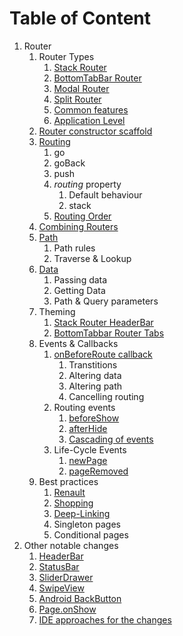 # Table of Content

1. Router
    1. Router Types
        1. [Stack Router](./StackRouter.md)
        2. [BottomTabBar Router](./BottomTabBarRouter.md)
        3. [Modal Router](./ModalRouter.md)
        4. [Split Router](./SplitRouter.md)
        5. [Common features](./RouterCommon.md)
        6. [Application Level](./ApplicationRouter.md)
    2. [Router constructor scaffold](./Scaffold.md)
    3. [Routing](./routing.md)
        1. go
        2. goBack
        3. push
        4. _routing_ property
            1. Default behaviour
            2. stack
        5. [Routing Order](./routing-order.md)
    4. [Combining Routers](./BottomTabBarRouter.md#example)
    5. [Path](./Path.md)
        1. Path rules
        2. Traverse & Lookup
    6. [Data](./data.md)
        1. Passing data
        2. Getting Data
        3. Path & Query parameters
    7. Theming
        1. [Stack Router HeaderBar](./HeaderBar.md#theming)
        2. [BottomTabbar Router Tabs](./BottomTabBarRouter.md#class)
    8. Events & Callbacks
        1. [onBeforeRoute callback](./onBeforeRoute.md)
            1. Transtitions
            2. Altering data
            3. Altering path
            4. Cancelling routing
        2. Routing events
            1. [beforeShow](./RouterCommon.md#show)
            2. [afterHide](./RouterCommon.md#hide)
            3. [Cascading of events](./RouterCommon.md#Escalation)
        3. Life-Cycle Events
            1. [newPage](./RouterCommon.md#create)
            2. [pageRemoved](./RouterCommon.md#remove)
    9. Best practices
        1. [Renault](./renault.md)
        2. [Shopping](./Shopping.md)
        3. [Deep-Linking](./Deep-Linking.md)
        4. Singleton pages
        5. Conditional pages
2. Other notable changes
    1. [HeaderBar](./HeaderBar.md)
    2. [StatusBar](./StatusBar.md)
    3. [SliderDrawer](./SliderDrawer.md)
    4. [SwipeView](./SwipeView.md)
    5. [Android BackButton](./AndroidBackButton.md)
    6. [Page.onShow](./Page-onShow.md)
    7. [IDE approaches for the changes](./IDE.md)